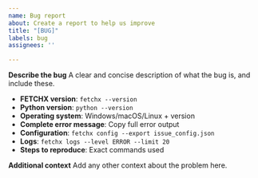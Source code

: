 ```yaml
---
name: Bug report
about: Create a report to help us improve
title: "[BUG]"
labels: bug
assignees: ''

---
```


**Describe the bug**
A clear and concise description of what the bug is, and include these.

- **FETCHX version**: `fetchx --version`
- **Python version**: `python --version`
- **Operating system**: Windows/macOS/Linux + version
- **Complete error message**: Copy full error output
- **Configuration**: `fetchx config --export issue_config.json`
- **Logs**: `fetchx logs --level ERROR --limit 20`
- **Steps to reproduce**: Exact commands used

**Additional context**
Add any other context about the problem here.

